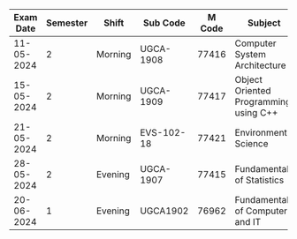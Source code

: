 | Exam Date | Semester | Shift | Sub Code| M Code | Subject | Branch | Remarks | Scheme|
|-------------|------------|-----------|-------------|------------|------------------------------------|--------|-------------------|-------|
| 11-05-2024 | 2 | Morning | UGCA-1908 | 77416 | Computer System Architecture | BCA | Compulsory | 2019 |
| 15-05-2024 | 2 | Morning | UGCA-1909 | 77417 | Object Oriented Programming using C++ | BCA | Compulsory| 2019 |
| 21-05-2024 | 2 | Morning | EVS-102-18 | 77421 | Environment Science | BCA | Compulsory| 2019 |
| 28-05-2024 | 2 | Evening | UGCA-1907 | 77415 | Fundamentals of Statistics | BCA | Compulsory | 2019 |
| 20-06-2024 | 1 | Evening | UGCA1902 | 76962 | Fundamentals of Computer and IT | BCA | Re-appear | 2019 |
